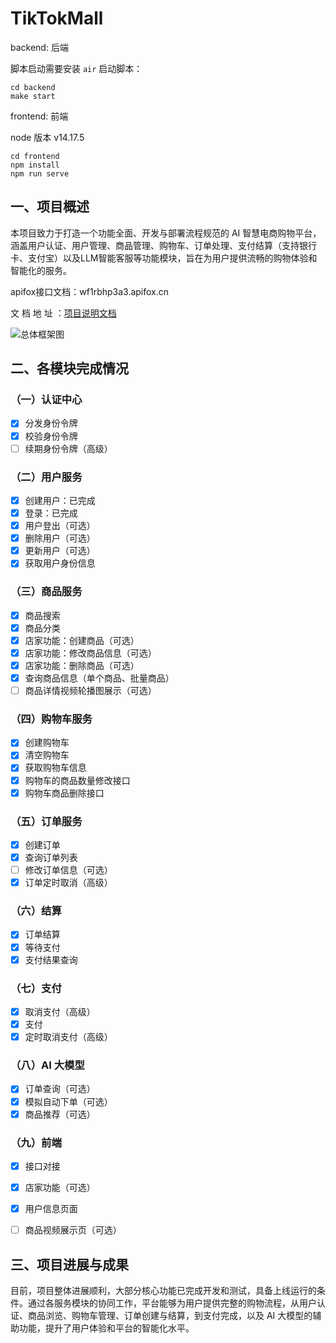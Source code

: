 # TikTokMall



backend: 后端

脚本启动需要安装 `air`
启动脚本：
```shell
cd backend
make start
```


frontend: 前端

node 版本 v14.17.5

```shell
cd frontend
npm install
npm run serve
```



## 一、项目概述
本项目致力于打造一个功能全面、开发与部署流程规范的 AI 智慧电商购物平台，涵盖用户认证、用户管理、商品管理、购物车、订单处理、支付结算（支持银行卡、支付宝）以及LLM智能客服等功能模块，旨在为用户提供流畅的购物体验和智能化的服务。

apifox接口文档：wf1rbhp3a3.apifox.cn

文 档 地 址  ：[项目说明文档](https://rnutm2ali2.feishu.cn/docx/ZHXBdl62Doeql1xLNQ2conUWnTf)

![总体框架图](https://hrs-aliyunoss.oss-cn-beijing.aliyuncs.com/imges/image-20250305211401954.png)

## 二、各模块完成情况

### （一）认证中心
* [x]  分发身份令牌
* [x]  校验身份令牌
* [ ]  续期身份令牌（高级）

### （二）用户服务
* [x]  创建用户：已完成
* [x]  登录：已完成
* [x]  用户登出（可选）
* [x]  删除用户（可选）
* [x]  更新用户（可选）
* [x]  获取用户身份信息

### （三）商品服务
* [x]  商品搜索
* [x]  商品分类
* [x]  店家功能：创建商品（可选）
* [x]  店家功能：修改商品信息（可选）
* [x]  店家功能：删除商品（可选）
* [x]  查询商品信息（单个商品、批量商品）
* [ ]  商品详情视频轮播图展示（可选）

### （四）购物车服务
* [x] 创建购物车
* [x]  清空购物车
* [x]  获取购物车信息
* [x]  购物车的商品数量修改接口
* [x]  购物车商品删除接口

### （五）订单服务
* [x]  创建订单
* [x] 查询订单列表
* [ ] 修改订单信息（可选）
* [x] 订单定时取消（高级）

### （六）结算
* [x]  订单结算
* [x]  等待支付
* [x]  支付结果查询

### （七）支付
* [x]  取消支付（高级）
* [x]  支付
* [x]  定时取消支付（高级）

### （八）AI 大模型
* [x]  订单查询（可选）
* [x]  模拟自动下单（可选）
* [x]  商品推荐（可选）

### （九）前端
* [x]  接口对接
* [x]  店家功能（可选）
* [x]  用户信息页面
* [ ]  商品视频展示页（可选）


## 三、项目进展与成果
目前，项目整体进展顺利，大部分核心功能已完成开发和测试，具备上线运行的条件。通过各服务模块的协同工作，平台能够为用户提供完整的购物流程，从用户认证、商品浏览、购物车管理、订单创建与结算，到支付完成，以及 AI 大模型的辅助功能，提升了用户体验和平台的智能化水平。
